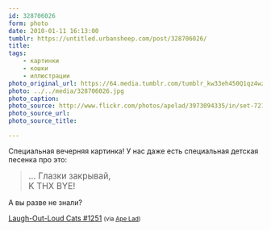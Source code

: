 ```yaml
---
id: 328706026
form: photo
date: 2010-01-11 16:13:00
tumblr: https://untitled.urbansheep.com/post/328706026/
title:
tags:
    - картинки
    - кошки
    - иллюстрации
photo_original_url: https://64.media.tumblr.com/tumblr_kw33eh450Q1qz4wzio1_r1_1280.jpg
photo: ../../media/328706026.jpg
photo_caption:
photo_source: http://www.flickr.com/photos/apelad/3973094335/in/set-72157600296941365/
photo_source_url:
photo_source_title:

---
```


<p>Специальная вечерняя картинка! У нас даже есть специальная детская песенка про это:</p>

<blockquote><p><big>… Глазки закрывай,<br>
K THX BYE!</big></p></blockquote>

<p>А вы разве не знали?</p>

<p><a href="http://www.flickr.com/photos/apelad/3973094335/in/set-72157600296941365/">Laugh-Out-Loud Cats #1251</a> <small>(via <a href="http://flickr.com/photos/apelad">Ape Lad</a>)</small></p>
